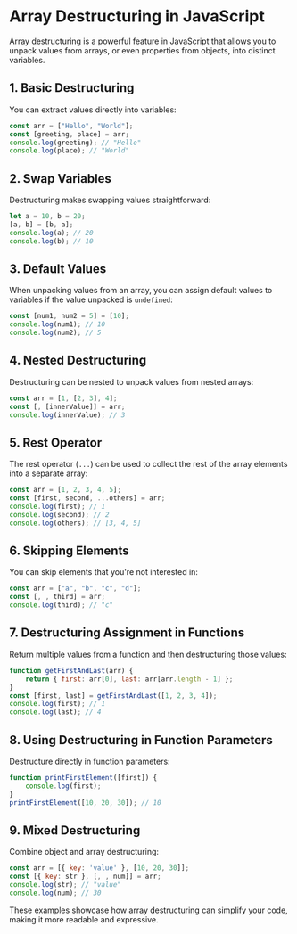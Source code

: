 
# Array Destructuring in JavaScript

Array destructuring is a powerful feature in JavaScript that allows you to unpack values from arrays, or even properties from objects, into distinct variables.

## 1. Basic Destructuring

You can extract values directly into variables:

```javascript
const arr = ["Hello", "World"];
const [greeting, place] = arr;
console.log(greeting); // "Hello"
console.log(place); // "World"
```

## 2. Swap Variables

Destructuring makes swapping values straightforward:

```javascript
let a = 10, b = 20;
[a, b] = [b, a];
console.log(a); // 20
console.log(b); // 10
```

## 3. Default Values

When unpacking values from an array, you can assign default values to variables if the value unpacked is `undefined`:

```javascript
const [num1, num2 = 5] = [10];
console.log(num1); // 10
console.log(num2); // 5
```

## 4. Nested Destructuring

Destructuring can be nested to unpack values from nested arrays:

```javascript
const arr = [1, [2, 3], 4];
const [, [innerValue]] = arr;
console.log(innerValue); // 3
```

## 5. Rest Operator

The rest operator (`...`) can be used to collect the rest of the array elements into a separate array:

```javascript
const arr = [1, 2, 3, 4, 5];
const [first, second, ...others] = arr;
console.log(first); // 1
console.log(second); // 2
console.log(others); // [3, 4, 5]
```

## 6. Skipping Elements

You can skip elements that you're not interested in:

```javascript
const arr = ["a", "b", "c", "d"];
const [, , third] = arr;
console.log(third); // "c"
```

## 7. Destructuring Assignment in Functions

Return multiple values from a function and then destructuring those values:

```javascript
function getFirstAndLast(arr) {
    return { first: arr[0], last: arr[arr.length - 1] };
}
const [first, last] = getFirstAndLast([1, 2, 3, 4]);
console.log(first); // 1
console.log(last); // 4
```

## 8. Using Destructuring in Function Parameters

Destructure directly in function parameters:

```javascript
function printFirstElement([first]) {
    console.log(first);
}
printFirstElement([10, 20, 30]); // 10
```

## 9. Mixed Destructuring

Combine object and array destructuring:

```javascript
const arr = [{ key: 'value' }, [10, 20, 30]];
const [{ key: str }, [, , num]] = arr;
console.log(str); // "value"
console.log(num); // 30
```

These examples showcase how array destructuring can simplify your code, making it more readable and expressive.

